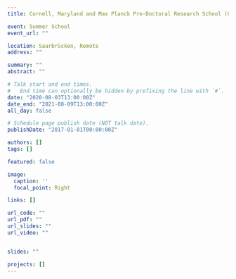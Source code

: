 ```yaml
---
title: Cornell, Maryland and Max Planck Pre-Doctoral Research School (CMMRS) 2020

event: Summer School
event_url: ""

location: Saarbrücken, Remote
address: ""

summary: "" 
abstract: ""

# Talk start and end times.
#   End time can optionally be hidden by prefixing the line with `#`.
date: "2020-08-03T13:00:00Z"
date_end: "2021-08-09T13:00:00Z"
all_day: false

# Schedule page publish date (NOT talk date).
publishDate: "2017-01-01T00:00:00Z"

authors: []
tags: []

featured: false

image:
  caption: ''
  focal_point: Right

links: []

url_code: ""
url_pdf: ""
url_slides: ""
url_video: ""


slides: ""

projects: []
---
```


